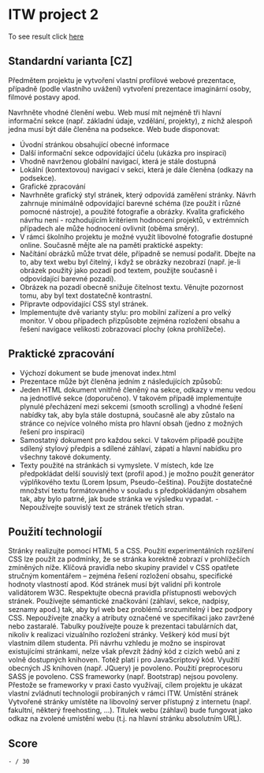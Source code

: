 # ITW project 2

To see result click [here](https://turytsia.github.io/university-project-itw-2/)

## Standardní varianta [CZ]
Předmětem projektu je vytvoření vlastní profilové webové prezentace, případně (podle vlastního uvážení) vytvoření prezentace imaginární osoby, filmové postavy apod.

Navrhněte vhodné členění webu. Web musí mít nejméně tři hlavní informační sekce (např. základní údaje, vzdělání, projekty), z nichž alespoň jedna musí být dále členěna na podsekce. Web bude disponovat:

- Úvodní stránkou obsahující obecné informace
- Další informační sekce odpovídající účelu (ukázka pro inspiraci)
- Vhodně navrženou globální navigací, která je stále dostupná
- Lokální (kontextovou) navigací v sekci, která je dále členěna (odkazy na podsekce).
- Grafické zpracování
- Navrhněte grafický styl stránek, který odpovídá zaměření stránky. Návrh zahrnuje minimálně odpovídající barevné schéma (lze použít i různé pomocné nástroje), a použité fotografie a obrázky. Kvalita grafického návrhu není - rozhodujícím kritériem hodnocení projektů, v extrémních případech ale může hodnocení ovlivnit (oběma směry).
- V rámci školního projektu je možné využít libovolné fotografie dostupné online. Současně mějte ale na paměti praktické aspekty:
- Načítání obrázků může trvat déle, případně se nemusí podařit. Dbejte na to, aby text webu byl čitelný, i když se obrázky nezobrazí (např. je-li obrázek použitý jako pozadí pod textem, použijte současně i odpovídající barevné pozadí).
- Obrázek na pozadí obecně snižuje čitelnost textu. Věnujte pozornost tomu, aby byl text dostatečně kontrastní.
- Připravte odpovídající CSS styl stránek.
- Implementujte dvě varianty stylu: pro mobilní zařízení a pro velký monitor. V obou případech přizpůsobte zejména rozložení obsahu a řešení navigace velikosti zobrazovací plochy (okna prohlížeče).
## Praktické zpracování
- Výchozí dokument se bude jmenovat index.html
- Prezentace může být členěna jedním z následujících způsobů:
- Jeden HTML dokument vnitřně členěný na sekce, odkazy v menu vedou na jednotlivé sekce (doporučeno). V takovém případě implementujte plynulé přecházení mezi sekcemi (smooth scrolling) a vhodné řešení nabídky tak, aby byla stále dostupná, současně ale aby zůstalo na stránce co nejvíce volného místa pro hlavní obsah (jedno z možných řešení pro inspiraci)
- Samostatný dokument pro každou sekci. V takovém případě použijte sdílený stylový předpis a sdílené záhlaví, zápatí a hlavní nabídku pro všechny takové dokumenty.
- Texty použité na stránkách si vymyslete. V místech, kde lze předpokládat delší souvislý text (profil apod.) je možno použít generátor výplňkového textu (Lorem Ipsum, Pseudo-čeština). Použijte dostatečné množství textu formátovaného v souladu s předpokládaným obsahem tak, aby bylo patrné, jak bude stránka ve výsledku vypadat. - Nepoužívejte souvislý text ze stránek třetích stran.
## Použití technologií
Stránky realizujte pomocí HTML 5 a CSS. Použití experimentálních rozšíření CSS lze použít za podmínky, že se stránka korektně zobrazí v prohlížečích zmíněných níže.
Klíčová pravidla nebo skupiny pravidel v CSS opatřete stručným komentářem – zejména řešení rozložení obsahu, specifické hodnoty vlastností apod.
Kód stránek musí být validní při kontrole validátorem W3C.
Respektujte obecná pravidla přístupnosti webových stránek.
Používejte sémantické značkování (záhlaví, sekce, nadpisy, seznamy apod.) tak, aby byl web bez problémů srozumitelný i bez podpory CSS.
Nepoužívejte značky a atributy označené ve specifikaci jako zavržené nebo zastaralé.
Tabulky používejte pouze k prezentaci tabulárních dat, nikoliv k realizaci vizuálního rozložení stránky.
Veškerý kód musí být vlastním dílem studenta. Při návrhu vzhledu je možno se inspirovat existujícími stránkami, nelze však převzít žádný kód z cizích webů ani z volně dostupných knihoven. Totéž platí i pro JavaScriptový kód. Využití obecných JS knihoven (např. JQuery) je povoleno. Použití preprocesoru SASS je povoleno. CSS frameworky (např. Bootstrap) nejsou povoleny. Přestože se frameworky v praxi často využívají, cílem projektu je ukázat vlastní zvládnutí technologií probíraných v rámci ITW.
Umístění stránek
Vytvořené stránky umístěte na libovolný server přístupný z internetu (např. fakultní, některý freehosting, ...).
Titulek webu (záhlaví) bude fungovat jako odkaz na zvolené umístění webu (t.j. na hlavní stránku absolutním URL).

## Score

`- / 30`
